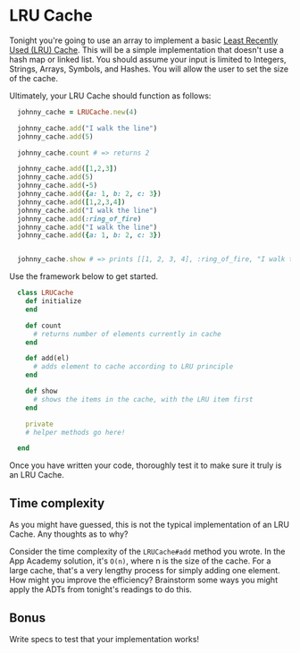 # LRU Cache

Tonight you're going to use an array to implement a basic [Least Recently Used
(LRU) Cache][lru-cache]. This will be a simple implementation that doesn't use a
hash map or linked list. You should assume your input is limited to Integers,
Strings, Arrays, Symbols, and Hashes. You will allow the user to set the size of
the cache.  

Ultimately, your LRU Cache should function as follows:

```ruby
  johnny_cache = LRUCache.new(4)

  johnny_cache.add("I walk the line")
  johnny_cache.add(5)

  johnny_cache.count # => returns 2

  johnny_cache.add([1,2,3])
  johnny_cache.add(5)
  johnny_cache.add(-5)
  johnny_cache.add({a: 1, b: 2, c: 3})
  johnny_cache.add([1,2,3,4])
  johnny_cache.add("I walk the line")
  johnny_cache.add(:ring_of_fire)
  johnny_cache.add("I walk the line")
  johnny_cache.add({a: 1, b: 2, c: 3})


  johnny_cache.show # => prints [[1, 2, 3, 4], :ring_of_fire, "I walk the line", {:a=>1, :b=>2, :c=>3}]
```

Use the framework below to get started.  

```ruby
  class LRUCache
    def initialize
    end

    def count
      # returns number of elements currently in cache
    end

    def add(el)
      # adds element to cache according to LRU principle
    end

    def show
      # shows the items in the cache, with the LRU item first
    end

    private
    # helper methods go here!

  end
```

Once you have written your code, thoroughly test it to make sure it truly is an
LRU Cache.  

## Time complexity

As you might have guessed, this is not the typical implementation of an LRU
Cache. Any thoughts as to why?

Consider the time complexity of the `LRUCache#add` method you wrote. In the App
Academy solution, it's `O(n)`, where n is the size of the cache. For a large
cache, that's a very lengthy process for simply adding one element. How might
you improve the efficiency?  Brainstorm some ways you might apply the ADTs from
tonight's readings to do this.

## Bonus

Write specs to test that your implementation works!  

[lru-cache]: https://www.geeksforgeeks.org/lru-cache-implementation/